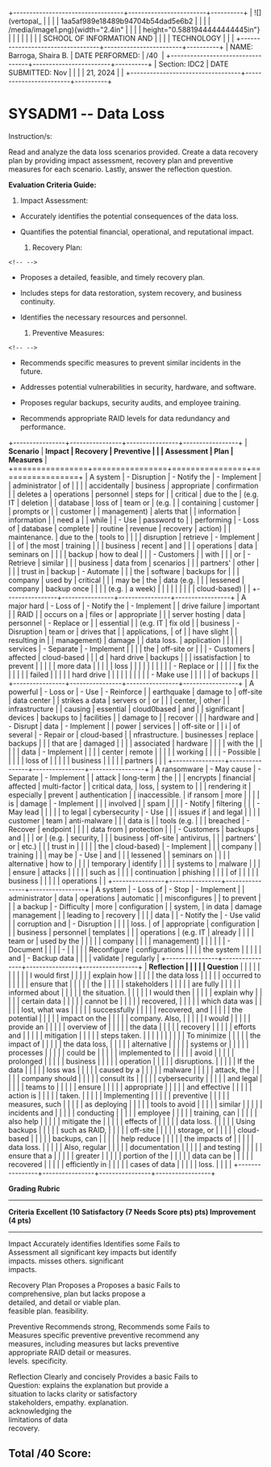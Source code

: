 +----------------------------------+------------------------+----------+
| ![](vertopal_                    |                        |          |
| 1aa5af989e18489b94704b54dad5e6b2 |                        |          |
| /media/image1.png){width="2.4in" |                        |          |
| height="0.5881944444444445in"}   |                        |          |
|                                  |                        |          |
| SCHOOL OF INFORMATION AND        |                        |          |
| TECHNOLOGY                       |                        |          |
+----------------------------------+------------------------+----------+
| NAME: Barroga, Shaira B.         | DATE PERFORMED:        | /40      |
+----------------------------------+------------------------+----------+
| Section: IDC2                    | DATE SUBMITTED: Nov    |          |
|                                  | 21, 2024               |          |
+----------------------------------+------------------------+----------+

# SYSADM1 -- Data Loss

Instruction/s:

Read and analyze the data loss scenarios provided. Create a data
recovery plan by providing impact assessment, recovery plan and
preventive measures for each scenario. Lastly, answer the reflection
question.

**Evaluation Criteria Guide:**

1.  Impact Assessment:

-   Accurately identifies the potential consequences of the data loss.

-   Quantifies the potential financial, operational, and reputational
    impact.

    1.  Recovery Plan:

```{=html}
<!-- -->
```
-   Proposes a detailed, feasible, and timely recovery plan.

-   Includes steps for data restoration, system recovery, and business
    continuity.

-   Identifies the necessary resources and personnel.

    1.  Preventive Measures:

```{=html}
<!-- -->
```
-   Recommends specific measures to prevent similar incidents in the
    future.

-   Addresses potential vulnerabilities in security, hardware, and
    software.

-   Proposes regular backups, security audits, and employee training.

-   Recommends appropriate RAID levels for data redundancy and
    performance.

+----------------+----------------+----------------+-----------------+
| **Scenario**   | **Impact       | **Recovery     | **Preventive    |
|                | Assessment**   | Plan**         | Measures**      |
+================+================+================+=================+
| A system       | -   Disruption | -   Notify the | -   Implement   |
| administrator  |     of         |                |                 |
| accidentally   |     business   |    appropriate |    confirmation |
| deletes a      |     operations |     personnel  |     steps for   |
| critical       |     due to the |     (e.g. IT   |     deletion    |
| database       |     loss of    |     team or    |     (e.g.       |
| containing     |     customer   |                |     prompts or  |
| customer       |                |    management) |     alerts that |
| information    |    information |                |     need a      |
| while          |                | -   Use        |     password to |
| performing     | -   Loss of    |     database   |     complete    |
| routine        |     revenue    |     recovery   |     action)     |
| maintenance.   |     due to the |     tools to   |                 |
|                |     disruption |     retrieve   | -   Implement   |
|                |     of         |     the most   |     training    |
|                |     business   |     recent     |     and         |
|                |     operations |     data       |     seminars on |
|                |                |     backup     |     how to deal |
|                | -   Customers  |                |     with        |
|                |     or         | -   Retrieve   |     similar     |
|                |     business   |     data from  |     scenarios   |
|                |     partners\' |     other      |                 |
|                |     trust in   |     backup     | -   Automate    |
|                |     the        |     software   |     backups for |
|                |     company    |     used by    |     critical    |
|                |     may be     |     the        |     data (e.g.  |
|                |     lessened   |     company    |     backup once |
|                |                |     (e.g.      |     a week)     |
|                |                |                |                 |
|                |                |   cloud-based) |                 |
+----------------+----------------+----------------+-----------------+
| A major hard   | -   Loss of    | -   Notify the | -   Implement   |
| drive failure  |     important  |                |     RAID        |
| occurs on a    |     files or   |    appropriate |                 |
| server hosting |     data       |     personnel  | -   Replace or  |
| essential      |                |     (e.g. IT   |     fix old     |
| business       | -   Disruption |     team or    |     drives that |
| applications,  |     of         |                |     have slight |
| resulting in   |                |    management) |     damage      |
| data loss.     |    application |                |                 |
|                |     services   | -   Separate   | -   Implement   |
|                |                |     the        |     off-site or |
|                | -   Customers  |     affected   |     cloud-based |
|                |     d          |     hard drive |     backups     |
|                | issatisfaction |     to prevent |                 |
|                |                |     more data  |                 |
|                |                |     loss       |                 |
|                |                |                |                 |
|                |                | -   Replace or |                 |
|                |                |     fix the    |                 |
|                |                |     failed     |                 |
|                |                |     hard drive |                 |
|                |                |                |                 |
|                |                | -   Make use   |                 |
|                |                |     of backups |                 |
+----------------+----------------+----------------+-----------------+
| A powerful     | -   Loss or    | -   Use        | -   Reinforce   |
| earthquake     |     damage to  |     off-site   |     data center |
| strikes a data |     servers or |     or         |                 |
| center,        |     other      |                |  infrastructure |
| causing        |     essential  |    cloud0based |     and         |
| significant    |     devices    |     backups to |     facilities  |
| damage to      |                |     recover    |                 |
| hardware and   | -   Disrupt    |     data       | -   Implement   |
| power          |     services   |                |     off-site or |
| i              |     of several | -   Repair or  |     cloud-based |
| nfrastructure. |     businesses |     replace    |     backups     |
|                |     that are   |     damaged    |                 |
|                |     associated |     hardware   |                 |
|                |     with the   |                |                 |
|                |     data       | -   Implement  |                 |
|                |     center     |     remote     |                 |
|                |                |     working    |                 |
|                | -   Possible   |                |                 |
|                |     loss of    |                |                 |
|                |     business   |                |                 |
|                |     partners   |                |                 |
+----------------+----------------+----------------+-----------------+
| A ransomware   | -   May cause  | -   Separate   | -   Implement   |
| attack         |     long-term  |     the        |                 |
| encrypts       |     financial  |     affected   |    multi-factor |
| critical data, |     loss,      |     system to  |                 |
| rendering it   |     especially |     prevent    |  authentication |
| inaccessible.  |     if ransom  |     more       |                 |
|                |     is         |     damage     | -   Implement   |
|                |     involved   |                |     spam        |
|                |                | -   Notify     |     filtering   |
|                | -   May lead   |                |                 |
|                |     to legal   |  cybersecurity | -   Use         |
|                |     issues if  |     and legal  |                 |
|                |     customer   |     team       |    anti-malware |
|                |     data is    |                |     tools (e.g. |
|                |     breached   | -   Recover    |     endpoint    |
|                |                |     data from  |     protection  |
|                | -   Customers  |     backups    |     and         |
|                |     or         |     (e.g.      |     security,   |
|                |     business   |     off-site   |     antivirus,  |
|                |     partners\' |     or         |     etc.)       |
|                |     trust in   |                |                 |
|                |     the        |   cloud-based) | -   Implement   |
|                |     company    |                |     training    |
|                |     may be     | -   Use        |     and         |
|                |     lessened   |                |     seminars on |
|                |                |    alternative |     how to      |
|                |                |     temporary  |     identify    |
|                |                |     systems to |     malware     |
|                |                |     ensure     |     attacks     |
|                |                |                |     such as     |
|                |                |   continuation |     phishing    |
|                |                |     of         |                 |
|                |                |     business   |                 |
|                |                |     operations |                 |
+----------------+----------------+----------------+-----------------+
| A system       | -   Loss of    | -   Stop       | -   Implement   |
| administrator  |     data       |     operations |     automatic   |
| misconfigures  |                |     to prevent |                 |
| a backup       | -   Difficulty |     more       |   configuration |
| system,        |     in data    |     damage     |     management  |
| leading to     |     recovery   |                |                 |
| data           |                | -   Notify the | -   Use valid   |
| corruption and | -   Disruption |                |                 |
| loss.          |     of         |    appropriate |   configuration |
|                |     business   |     personnel  |     templates   |
|                |     operations |     (e.g. IT   |     already     |
|                |                |     team or    |     used by the |
|                |                |                |     company     |
|                |                |    management) |                 |
|                |                |                | -   Document    |
|                |                | -              |                 |
|                |                |    Reconfigure |  configurations |
|                |                |     the system |                 |
|                |                |     and        | -   Backup data |
|                |                |     validate   |     regularly   |
+----------------+----------------+----------------+-----------------+
| **Reflection   |                |                |                 |
| Question**     |                |                |                 |
|                |                |                |                 |
| I would first  |                |                |                 |
| explain how    |                |                |                 |
| the data loss  |                |                |                 |
| occurred to    |                |                |                 |
| ensure that    |                |                |                 |
| the            |                |                |                 |
| stakeholders   |                |                |                 |
| are fully      |                |                |                 |
| informed about |                |                |                 |
| the situation. |                |                |                 |
| I would then   |                |                |                 |
| explain why    |                |                |                 |
| certain data   |                |                |                 |
| cannot be      |                |                |                 |
| recovered,     |                |                |                 |
| which data was |                |                |                 |
| lost, what was |                |                |                 |
| successfully   |                |                |                 |
| recovered, and |                |                |                 |
| the potential  |                |                |                 |
| impact on the  |                |                |                 |
| company. Also, |                |                |                 |
| I would        |                |                |                 |
| provide an     |                |                |                 |
| overview of    |                |                |                 |
| the data       |                |                |                 |
| recovery       |                |                |                 |
| efforts and    |                |                |                 |
| mitigation     |                |                |                 |
| steps taken.   |                |                |                 |
|                |                |                |                 |
| To minimize    |                |                |                 |
| the impact of  |                |                |                 |
| the data loss, |                |                |                 |
| alternative    |                |                |                 |
| systems or     |                |                |                 |
| processes      |                |                |                 |
| could be       |                |                |                 |
| implemented to |                |                |                 |
| avoid          |                |                |                 |
| prolonged      |                |                |                 |
| business       |                |                |                 |
| operation      |                |                |                 |
| disruptions.   |                |                |                 |
| If the data    |                |                |                 |
| loss was       |                |                |                 |
| caused by a    |                |                |                 |
| malware        |                |                |                 |
| attack, the    |                |                |                 |
| company should |                |                |                 |
| consult its    |                |                |                 |
| cybersecurity  |                |                |                 |
| and legal      |                |                |                 |
| teams to       |                |                |                 |
| ensure         |                |                |                 |
| appropriate    |                |                |                 |
| and effective  |                |                |                 |
| action is      |                |                |                 |
| taken.         |                |                |                 |
| Implementing   |                |                |                 |
| preventive     |                |                |                 |
| measures, such |                |                |                 |
| as deploying   |                |                |                 |
| tools to avoid |                |                |                 |
| similar        |                |                |                 |
| incidents and  |                |                |                 |
| conducting     |                |                |                 |
| employee       |                |                |                 |
| training, can  |                |                |                 |
| also help      |                |                |                 |
| mitigate the   |                |                |                 |
| effects of     |                |                |                 |
| data loss.     |                |                |                 |
| Using backups  |                |                |                 |
| such as RAID,  |                |                |                 |
| off-site       |                |                |                 |
| storage, or    |                |                |                 |
| cloud-based    |                |                |                 |
| backups, can   |                |                |                 |
| help reduce    |                |                |                 |
| the impacts of |                |                |                 |
| data loss.     |                |                |                 |
| Also, regular  |                |                |                 |
| documentation  |                |                |                 |
| and testing    |                |                |                 |
| ensure that a  |                |                |                 |
| greater        |                |                |                 |
| portion of the |                |                |                 |
| data can be    |                |                |                 |
| recovered      |                |                |                 |
| efficiently in |                |                |                 |
| cases of data  |                |                |                 |
| loss.          |                |                |                 |
+----------------+----------------+----------------+-----------------+

**Grading Rubric**

  ----------------------------------------------------------------------------------
  **Criteria**   **Excellent (10       **Satisfactory (7  **Needs        **Score**
                 pts)**                pts)**             Improvement (4 
                                                          pts)**         
  -------------- --------------------- ------------------ -------------- -----------
  Impact         Accurately identifies Identifies some    Fails to       
  Assessment     all significant       key impacts but    identify       
                 impacts.              misses others.     significant    
                                                          impacts.       

  Recovery Plan  Proposes a            Proposes a basic   Fails to       
                 comprehensive,        plan but lacks     propose a      
                 detailed, and         detail or          viable plan.   
                 feasible plan.        feasibility.                      

  Preventive     Recommends strong,    Recommends some    Fails to       
  Measures       specific preventive   preventive         recommend any  
                 measures, including   measures but lacks preventive     
                 appropriate RAID      detail or          measures.      
                 levels.               specificity.                      

  Reflection     Clearly and concisely Provides a basic   Fails to       
  Question:      explains the          explanation but    provide a      
                 situation to          lacks clarity or   satisfactory   
                 stakeholders,         empathy.           explanation.   
                 acknowledging the                                       
                 limitations of data                                     
                 recovery.                                               

  **Total                                                                **/40**
  Score:**                                                               
  ----------------------------------------------------------------------------------
